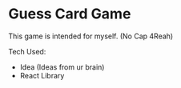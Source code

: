 # Guess Card Game
This game is intended for myself. (No Cap 4Reah)

Tech Used:
- Idea (Ideas from ur brain)
- React Library